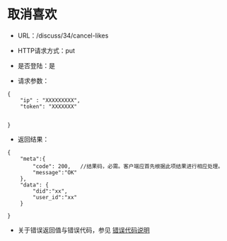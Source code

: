 # 取消喜欢

- URL：/discuss/34/cancel-likes

- HTTP请求方式：put

- 是否登陆：是

- 请求参数：

```
{
    "ip" : "XXXXXXXXX",
    "token": "XXXXXXX"
    
    
}
```

- 返回结果：

```
{
    "meta":{
        "code": 200,   //结果码，必需。客户端应首先根据此项结果进行相应处理。
        "message":"OK"
    },
    "data": {
        "did":"xx",
        "user_id":"xx"
    }
    
}
```

- 关于错误返回值与错误代码，参见 [错误代码说明](../README.md)


